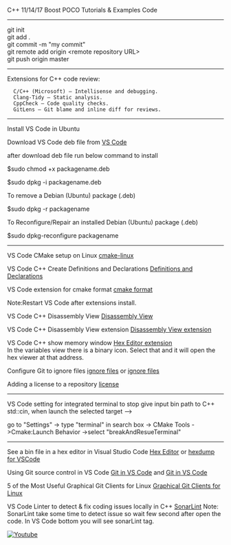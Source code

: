 C++ 11/14/17 Boost POCO Tutorials & Examples Code

----------------------------------------------------------------------------------

git init\
git add .\
git commit -m "my commit"\
git remote add origin \<remote repository URL>\
git push origin master

----------------------------------------------------------------------------------

Extensions for C++ code review:

      C/C++ (Microsoft) – Intellisense and debugging.
      Clang-Tidy – Static analysis.
      CppCheck – Code quality checks.
      GitLens – Git blame and inline diff for reviews.

----------------------------------------------------------------------------------

Install VS Code in Ubuntu

Download VS Code deb file from [VS Code](https://code.visualstudio.com/download)

after download deb file run below command to install

$sudo chmod +x packagename.deb

$sudo dpkg -i packagename.deb

To remove a Debian (Ubuntu) package (.deb)

$sudo dpkg -r packagename

To Reconfigure/Repair an installed Debian (Ubuntu) package (.deb)

$sudo dpkg-reconfigure packagename

---------------------------------------------------------------------------------

VS Code CMake setup on Linux
[cmake-linux](https://code.visualstudio.com/docs/cpp/cmake-linux)

VS Code C++ Create Definitions and Declarations
[Definitions and Declarations](https://devblogs.microsoft.com/cppblog/vs-code-c-extension-january-update-create-definitions-and-declarations/)

VS Code extension for cmake format
[cmake format](https://marketplace.visualstudio.com/items?itemName=xaver.clang-format)

Note:Restart VS Code after extensions install.

VS Code C++ Disassembly View
[Disassembly View](https://devblogs.microsoft.com/cppblog/visual-studio-code-c-july-2021-update-disassembly-view-macro-expansion-and-windows-arm64-debugging/)

VS Code C++ Disassembly View extension
[Disassembly View extension](https://marketplace.visualstudio.com/items?itemName=platformio.platformio-ide)

VS Code C++ show memory window
[Hex Editor extension](https://marketplace.visualstudio.com/items?itemName=ms-vscode.hexeditor)\
In the variables view there is a binary icon. Select that and it will open the hex viewer at that address.

Configure Git to ignore files
[ignore files](https://docs.github.com/en/get-started/getting-started-with-git/ignoring-files)
or [ignore files](https://www.bmc.com/blogs/gitignore/)

Adding a license to a repository
[license](https://docs.github.com/en/communities/setting-up-your-project-for-healthy-contributions/adding-a-license-to-a-repository)

------------------------------------------------------------------------------------------------------------------------

VS Code setting for integrated terminal to stop give input bin path to C++ std::cin, when launch the selected target --> 

go to "Settings" -> type "terminal" in search box -> CMake Tools ->Cmake:Launch Behavior ->select "breakAndResueTerminal"

-------------------------------------------------------------------------------------------------------------------------

See a bin file in a hex editor in Visual Studio Code [Hex Editor](https://marketplace.visualstudio.com/items?itemName=ms-vscode.hexeditor) or [hexdump for VSCode](https://marketplace.visualstudio.com/items?itemName=slevesque.vscode-hexdump) 

Using Git source control in VS Code
[Git in VS Code](https://code.visualstudio.com/docs/sourcecontrol/overview) and
[Git in VS Code](https://code.visualstudio.com/docs/sourcecontrol/intro-to-git)

5 of the Most Useful Graphical Git Clients for Linux
[Graphical Git Clients for Linux](https://www.maketecheasier.com/6-useful-graphical-git-client-for-linux/)

VS Code Linter to detect & fix coding issues locally in C++
[SonarLint](https://marketplace.visualstudio.com/items?itemName=SonarSource.sonarlint-vscode)
Note: SonarLint take some time to detect issue so wait few second after open the code.
      In VS Code bottom you will see sonarLint tag. 

[![Youtube](https://img.shields.io/badge/YouTube-red?style=for-the-badge&logo=youtube&logoColor=white)](https://www.youtube.com/@ShivMLinux)

